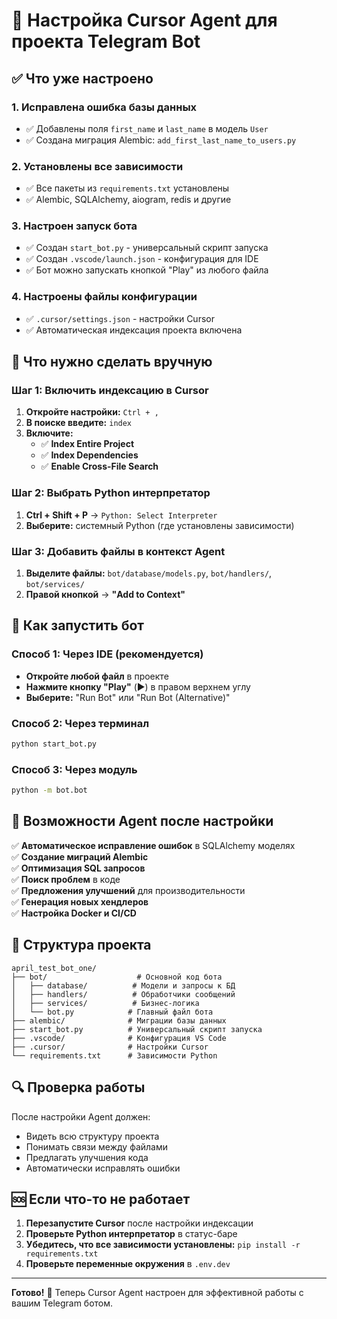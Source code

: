 # 🚀 Настройка Cursor Agent для проекта Telegram Bot

## ✅ Что уже настроено

### 1. Исправлена ошибка базы данных
- ✅ Добавлены поля `first_name` и `last_name` в модель `User`
- ✅ Создана миграция Alembic: `add_first_last_name_to_users.py`

### 2. Установлены все зависимости
- ✅ Все пакеты из `requirements.txt` установлены
- ✅ Alembic, SQLAlchemy, aiogram, redis и другие

### 3. Настроен запуск бота
- ✅ Создан `start_bot.py` - универсальный скрипт запуска
- ✅ Создан `.vscode/launch.json` - конфигурация для IDE
- ✅ Бот можно запускать кнопкой "Play" из любого файла

### 4. Настроены файлы конфигурации
- ✅ `.cursor/settings.json` - настройки Cursor
- ✅ Автоматическая индексация проекта включена

## 🔧 Что нужно сделать вручную

### Шаг 1: Включить индексацию в Cursor
1. **Откройте настройки:** `Ctrl + ,`
2. **В поиске введите:** `index`
3. **Включите:**
   - ✅ **Index Entire Project**
   - ✅ **Index Dependencies** 
   - ✅ **Enable Cross-File Search**

### Шаг 2: Выбрать Python интерпретатор
1. **Ctrl + Shift + P** → `Python: Select Interpreter`
2. **Выберите:** системный Python (где установлены зависимости)

### Шаг 3: Добавить файлы в контекст Agent
1. **Выделите файлы:** `bot/database/models.py`, `bot/handlers/`, `bot/services/`
2. **Правой кнопкой** → **"Add to Context"**

## 🚀 Как запустить бот

### Способ 1: Через IDE (рекомендуется)
- **Откройте любой файл** в проекте
- **Нажмите кнопку "Play"** (▶️) в правом верхнем углу
- **Выберите:** "Run Bot" или "Run Bot (Alternative)"

### Способ 2: Через терминал
```bash
python start_bot.py
```

### Способ 3: Через модуль
```bash
python -m bot.bot
```

## 🎯 Возможности Agent после настройки

✅ **Автоматическое исправление ошибок** в SQLAlchemy моделях  
✅ **Создание миграций Alembic**  
✅ **Оптимизация SQL запросов**  
✅ **Поиск проблем** в коде  
✅ **Предложения улучшений** для производительности  
✅ **Генерация новых хендлеров**  
✅ **Настройка Docker и CI/CD**  

## 📁 Структура проекта

```
april_test_bot_one/
├── bot/                    # Основной код бота
│   ├── database/          # Модели и запросы к БД
│   ├── handlers/          # Обработчики сообщений
│   ├── services/          # Бизнес-логика
│   └── bot.py            # Главный файл бота
├── alembic/              # Миграции базы данных
├── start_bot.py          # Универсальный скрипт запуска
├── .vscode/              # Конфигурация VS Code
├── .cursor/              # Настройки Cursor
└── requirements.txt      # Зависимости Python
```

## 🔍 Проверка работы

После настройки Agent должен:
- Видеть всю структуру проекта
- Понимать связи между файлами
- Предлагать улучшения кода
- Автоматически исправлять ошибки

## 🆘 Если что-то не работает

1. **Перезапустите Cursor** после настройки индексации
2. **Проверьте Python интерпретатор** в статус-баре
3. **Убедитесь, что все зависимости установлены:** `pip install -r requirements.txt`
4. **Проверьте переменные окружения** в `.env.dev`

---

**Готово!** 🎉 Теперь Cursor Agent настроен для эффективной работы с вашим Telegram ботом.






